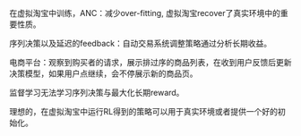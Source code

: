 在虚拟淘宝中训练，ANC：减少over-fitting, 虚拟淘宝recover了真实环境中的重要性质。



序列决策以及延迟的feedback：自动交易系统调整策略通过分析长期收益。

电商平台：观察到购买者的请求，展示排过序的商品列表，在收到用户反馈后更新决策模型，如果用户点继续，会不停展示新的商品页。



监督学习无法学习序列决策与最大化长期reward。

理想的，在虚拟淘宝中运行RL得到的策略可以用于真实环境或者提供一个好的初始化。